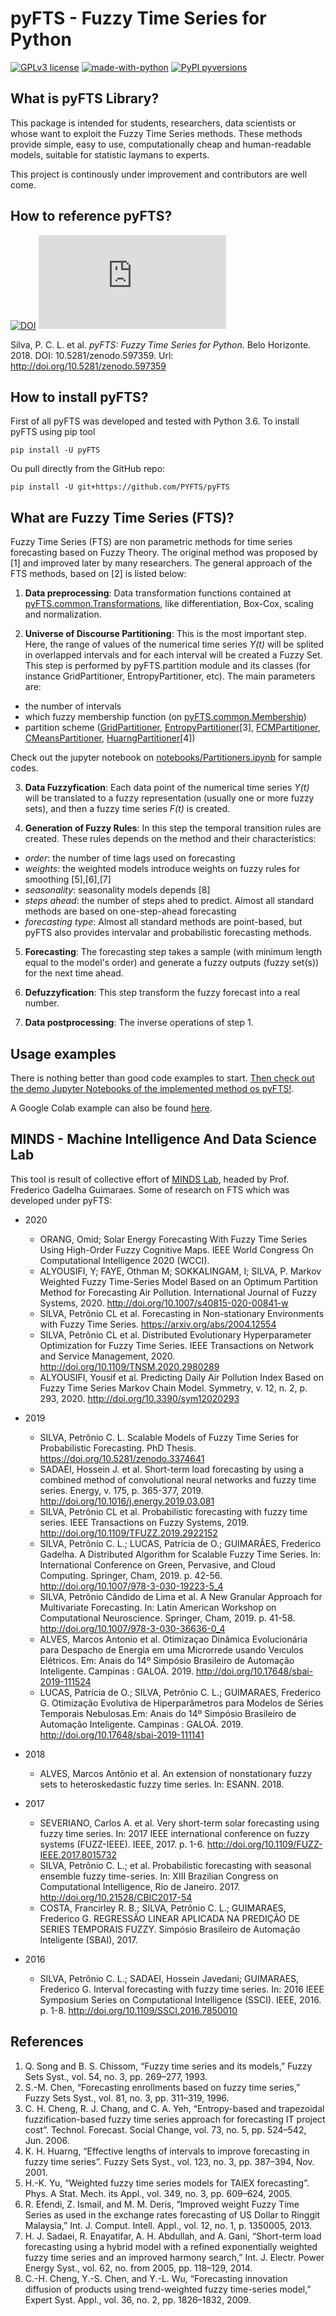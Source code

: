 # pyFTS - Fuzzy Time Series for Python

[![GPLv3 license](https://img.shields.io/badge/License-GPLv3-blue.svg)](http://perso.crans.org/besson/LICENSE.html)
[![made-with-python](https://img.shields.io/badge/Made%20with-Python-1f425f.svg)](https://www.python.org/)
[![PyPI pyversions](https://img.shields.io/pypi/pyversions/ansicolortags.svg)](https://pypi.python.org/pypi/pyFTS/)

## What is pyFTS Library?

This package is intended for students, researchers, data scientists or whose want to exploit the Fuzzy Time Series methods. These methods provide simple, easy to use, computationally cheap and human-readable models, suitable for statistic laymans to experts.

This project is continously under improvement and contributors are well come.

## How to reference pyFTS?

[![DOI](https://zenodo.org/badge/DOI/10.5281/zenodo.597359.svg)](https://doi.org/10.5281/zenodo.597359)
[![Citation Badge](https://api.juleskreuer.eu/citation-badge.php?doi=10.5281/zenodo.597359)](https://juleskreuer.eu/projekte/citation-badge/)

 Silva, P. C. L. et al. *pyFTS: Fuzzy Time Series for Python.* Belo Horizonte. 2018. DOI: 10.5281/zenodo.597359. Url: <http://doi.org/10.5281/zenodo.597359>

## How to install pyFTS?

First of all pyFTS was developed and tested with Python 3.6. To install pyFTS using pip tool

```
pip install -U pyFTS
```

Ou pull directly from the GitHub repo:

```
pip install -U git+https://github.com/PYFTS/pyFTS
```

## What are Fuzzy Time Series (FTS)?
Fuzzy Time Series (FTS) are non parametric methods for time series forecasting based on Fuzzy Theory.  The original method was proposed by [1] and improved later by many researchers. The general approach of the FTS methods, based on [2] is listed below:

1. **Data preprocessing**: Data transformation functions contained at [pyFTS.common.Transformations](https://github.com/PYFTS/pyFTS/blob/master/pyFTS/common/Transformations.py), like differentiation, Box-Cox, scaling and normalization.

2. **Universe of Discourse Partitioning**: This is the most important step. Here, the range of values of the numerical time series *Y(t)* will be splited in overlapped intervals and for each interval will be created a Fuzzy Set. This step is performed by pyFTS.partition module and its classes (for instance GridPartitioner, EntropyPartitioner, etc). The main parameters are:
 - the number of intervals
 - which fuzzy membership function (on [pyFTS.common.Membership](https://github.com/PYFTS/pyFTS/blob/master/pyFTS/common/Membership.py))
 - partition scheme ([GridPartitioner](https://github.com/PYFTS/pyFTS/blob/master/pyFTS/partitioners/Grid.py), [EntropyPartitioner](https://github.com/PYFTS/pyFTS/blob/master/pyFTS/partitioners/Entropy.py)[3], [FCMPartitioner](https://github.com/PYFTS/pyFTS/blob/master/pyFTS/partitioners/FCM.py), [CMeansPartitioner](https://github.com/PYFTS/pyFTS/blob/master/pyFTS/partitioners/CMeans.py), [HuarngPartitioner](https://github.com/PYFTS/pyFTS/blob/master/pyFTS/partitioners/Huarng.py)[4])
 
 Check out the jupyter notebook on [notebooks/Partitioners.ipynb](https://github.com/PYFTS/notebooks/blob/master/Partitioners.ipynb) for sample codes.
 
3. **Data Fuzzyfication**: Each data point of the numerical time series *Y(t)* will be translated to a fuzzy representation (usually one or more fuzzy sets), and then a fuzzy time series *F(t)* is created.

4. **Generation of Fuzzy Rules**: In this step the temporal transition rules are created. These rules depends on the method and their characteristics:
- *order*: the number of time lags used on forecasting
- *weights*: the weighted models introduce weights on fuzzy rules for smoothing [5],[6],[7]
- *seasonality*: seasonality models depends [8]
- *steps ahead*: the number of steps ahed to predict. Almost all standard methods are based on one-step-ahead forecasting
- *forecasting type*: Almost all standard methods are point-based, but pyFTS also provides intervalar and probabilistic forecasting methods.

5. **Forecasting**: The forecasting step takes a sample (with minimum length equal to the model's order) and generate a fuzzy outputs (fuzzy set(s)) for the next time ahead. 

6. **Defuzzyfication**: This step transform the fuzzy forecast into a real number.

7. **Data postprocessing**: The inverse operations of step 1.

## Usage examples

There is nothing better than good code examples to start. [Then check out the demo Jupyter Notebooks of the implemented method os pyFTS!](https://github.com/PYFTS/notebooks).

A Google Colab example can also be found [here](https://drive.google.com/file/d/1zRBCHXOawwgmzjEoKBgmvBqkIrKxuaz9/view?usp=sharing).

## MINDS - Machine Intelligence And Data Science Lab

This tool is result of collective effort of [MINDS Lab](http://www.minds.eng.ufmg.br/), headed by Prof. Frederico Gadelha Guimaraes. Some of research on FTS which was developed under pyFTS:

- 2020
  - ORANG, Omid; Solar Energy Forecasting With Fuzzy Time Series Using High-Order Fuzzy Cognitive Maps. IEEE World Congress On Computational Intelligence 2020 (WCCI).
  - ALYOUSIFI, Y; FAYE, Othman M; SOKKALINGAM, I; SILVA, P. Markov Weighted Fuzzy Time-Series Model Based on an Optimum Partition Method for Forecasting Air Pollution. International Journal of Fuzzy Systems, 2020. http://doi.org/10.1007/s40815-020-00841-w     
  - SILVA, Petrônio CL et al. Forecasting in Non-stationary Environments with Fuzzy Time Series. https://arxiv.org/abs/2004.12554
  - SILVA, Petrônio CL et al. Distributed Evolutionary Hyperparameter Optimization for Fuzzy Time Series. IEEE Transactions on Network and Service Management, 2020. http://doi.org/10.1109/TNSM.2020.2980289
  - ALYOUSIFI, Yousif et al. Predicting Daily Air Pollution Index Based on Fuzzy Time Series Markov Chain Model. Symmetry, v. 12, n. 2, p. 293, 2020. http://doi.org/10.3390/sym12020293

- 2019
  - SILVA, Petrônio C. L. Scalable Models of Fuzzy Time Series for Probabilistic Forecasting. PhD Thesis. https://doi.org/10.5281/zenodo.3374641
  - SADAEI, Hossein J. et al. Short-term load forecasting by using a combined method of convolutional neural networks and fuzzy time series. Energy, v. 175, p. 365-377, 2019. http://doi.org/10.1016/j.energy.2019.03.081
  - SILVA, Petrônio CL et al. Probabilistic forecasting with fuzzy time series. IEEE Transactions on Fuzzy Systems, 2019.  http://doi.org/10.1109/TFUZZ.2019.2922152
  - SILVA, Petrônio C. L.; LUCAS, Patrícia de O.; GUIMARÃES, Frederico Gadelha. A Distributed Algorithm for Scalable Fuzzy Time Series. In: International Conference on Green, Pervasive, and Cloud Computing. Springer, Cham, 2019. p. 42-56. http://doi.org/10.1007/978-3-030-19223-5_4 
  - SILVA, Petrônio Cândido de Lima et al. A New Granular Approach for Multivariate Forecasting. In: Latin American Workshop on Computational Neuroscience. Springer, Cham, 2019. p. 41-58. http://doi.org/10.1007/978-3-030-36636-0_4 
  - ALVES, Marcos Antonio et al. Otimizaçao Dinâmica Evolucionária para Despacho de Energia em uma Microrrede usando Veıculos Elétricos. Em: Anais do 14º Simpósio Brasileiro de Automação Inteligente. Campinas : GALOÁ. 2019. http://doi.org/10.17648/sbai-2019-111524
  - LUCAS, Patrícia de O.; SILVA, Petrônio C. L.; GUIMARAES, Frederico G. Otimização Evolutiva de Hiperparâmetros para Modelos de Séries Temporais Nebulosas.Em: Anais do 14º Simpósio Brasileiro de Automação Inteligente. Campinas : GALOÁ. 2019. http://doi.org/10.17648/sbai-2019-111141

- 2018
  - ALVES, Marcos Antônio et al. An extension of nonstationary fuzzy sets to heteroskedastic fuzzy time series. In: ESANN. 2018.

- 2017
  - SEVERIANO, Carlos A. et al. Very short-term solar forecasting using fuzzy time series. In: 2017 IEEE international conference on fuzzy systems (FUZZ-IEEE). IEEE, 2017. p. 1-6. http://doi.org/10.1109/FUZZ-IEEE.2017.8015732
  - SILVA, Petrônio C. L.; et al. Probabilistic forecasting with seasonal ensemble fuzzy time-series. In: XIII Brazilian Congress on Computational Intelligence, Rio de Janeiro. 2017. http://doi.org/10.21528/CBIC2017-54
  - COSTA, Francirley R. B.; SILVA, Petrônio C. L.; GUIMARAES, Frederico G. REGRESSÃO LINEAR APLICADA NA PREDIÇÃO DE SERIES TEMPORAIS FUZZY. Simpósio Brasileiro de Automação Inteligente (SBAI), 2017.

- 2016
  - SILVA, Petrônio C. L.; SADAEI, Hossein Javedani; GUIMARAES, Frederico G. Interval forecasting with fuzzy time series. In: 2016 IEEE Symposium Series on Computational Intelligence (SSCI). IEEE, 2016. p. 1-8. http://doi.org/10.1109/SSCI.2016.7850010
 

## References

1. Q. Song and B. S. Chissom, “Fuzzy time series and its models,” Fuzzy Sets Syst., vol. 54, no. 3, pp. 269–277, 1993.
2. S.-M. Chen, “Forecasting enrollments based on fuzzy time series,” Fuzzy Sets Syst., vol. 81, no. 3, pp. 311–319, 1996.
3. C. H. Cheng, R. J. Chang, and C. A. Yeh, “Entropy-based and trapezoidal fuzzification-based fuzzy time series approach for forecasting IT project cost”. Technol. Forecast. Social Change, vol. 73, no. 5, pp. 524–542, Jun. 2006.
4. K. H. Huarng, “Effective lengths of intervals to improve forecasting in fuzzy time series”. Fuzzy Sets Syst., vol. 123, no. 3, pp. 387–394, Nov. 2001.
5. H.-K. Yu, “Weighted fuzzy time series models for TAIEX forecasting”. Phys. A Stat. Mech. its Appl., vol. 349, no. 3, pp. 609–624, 2005.
6. R. Efendi, Z. Ismail, and M. M. Deris, “Improved weight Fuzzy Time Series as used in the exchange rates forecasting of US Dollar to Ringgit Malaysia,” Int. J. Comput. Intell. Appl., vol. 12, no. 1, p. 1350005, 2013.
7. H. J. Sadaei, R. Enayatifar, A. H. Abdullah, and A. Gani, “Short-term load forecasting using a hybrid model with a refined exponentially weighted fuzzy time series and an improved harmony search,” Int. J. Electr. Power Energy Syst., vol. 62, no. from 2005, pp. 118–129, 2014.
8. C.-H. Cheng, Y.-S. Chen, and Y.-L. Wu, “Forecasting innovation diffusion of products using trend-weighted fuzzy time-series model,” Expert Syst. Appl., vol. 36, no. 2, pp. 1826–1832, 2009.
